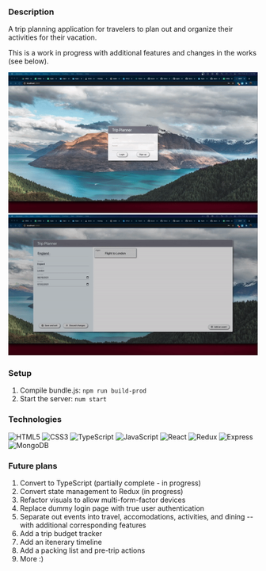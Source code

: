 ### Description
A trip planning application for travelers to plan out and organize their activities for their vacation. 

This is a work in progress with additional features and changes in the works (see below).

![Login](demo/trip_planner_login.gif)
![New Task](demo/trip_planner_task.gif)

### Setup
1. Compile bundle.js: `npm run build-prod`
2. Start the server: `num start`

### Technologies
![HTML5](https://img.shields.io/badge/-HTML5-black?style=plastic-square&logo=html5)
![CSS3](https://img.shields.io/badge/-CSS3-black?style=plastic-square&logo=css3&logoColor=1572B6)
![TypeScript](https://img.shields.io/badge/-TypeScript-black?style=plastic-square&logo=typescript)
![JavaScript](https://img.shields.io/badge/-JavaScript-black?style=plastic-square&logo=javascript)
![React](https://img.shields.io/badge/-React-black?style=plastic-square&logo=react)
![Redux](https://img.shields.io/badge/-Redux-black?style=plastic-square&logo=redux)
![Express](https://img.shields.io/badge/-Express-black?style=plastic-square&logo=Express)
![MongoDB](https://img.shields.io/badge/-MongoDB-black?style=plastic-square&logo=mongodb)

### Future plans
1. Convert to TypeScript (partially complete - in progress)
2. Convert state management to Redux (in progress)
3. Refactor visuals to allow multi-form-factor devices
4. Replace dummy login page with true user authentication
5. Separate out events into travel, accomodations, activities, and dining -- with additional corresponding features
6. Add a trip budget tracker
7. Add an itenerary timeline
8. Add a packing list and pre-trip actions
9. More :)
